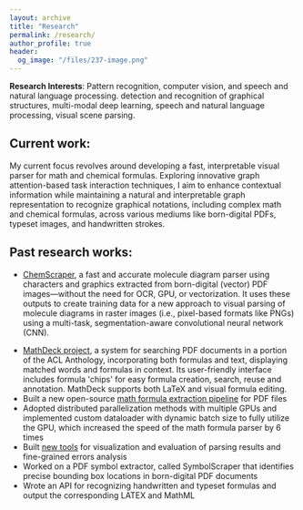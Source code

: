 ```yaml
---
layout: archive
title: "Research"
permalink: /research/
author_profile: true
header:
  og_image: "/files/237-image.png"
---
```


**Research Interests**: 
Pattern recognition, computer vision, 
and speech and natural language processing.
detection and recognition of graphical 
structures, multi-modal deep learning, speech and natural
language processing, visual scene parsing.


## Current work:
My current focus revolves around developing a fast, interpretable visual parser for math and chemical formulas. 
Exploring innovative graph attention-based task interaction techniques, I aim to 
enhance contextual information while maintaining a natural and interpretable graph representation to
recognize graphical notations, including complex math and
chemical formulas, across various mediums like born-digital PDFs, typeset images,
and handwritten strokes. 

## Past research works:
- [ChemScraper](https://gitlab.com/dprl/graphics-extraction/-/tree/icdar2024),
    a fast and accurate molecule diagram parser using 
    characters and graphics extracted from born-digital (vector) PDF images—without
    the need for OCR, GPU, or vectorization. It uses these outputs to create
    training data for a new approach to visual parsing of molecule diagrams in
    raster images (i.e., pixel-based formats like PNGs) using a multi-task,
    segmentation-aware convolutional neural network (CNN).
<!-- - --> 
<!--     a molecule diagram parser, which extracts characters and graphics --> 
<!--     from PDF molecule images using typesetting instructions, applies simple graph transformation algorithms -->
<!--     to convert them into visual and then chemical graphs — without OCR, GPU, or vectorization. --> 
<!--     ChemScraper's fast speed and reliable accuracy enables it -->
<!--     to contribute significantly in creating fine-grained annotated dataset for --> 
<!--     training visual parsers. -->
- [MathDeck project](https://demo.mathdeck.org/), a 
    system for searching PDF documents in a portion of the ACL Anthology, incorporating 
    both formulas and text, displaying matched words and formulas in context.
    Its user-friendly interface includes formula 'chips' for easy formula creation,
    search, reuse and annotation. MathDeck supports both LaTeX and visual formula editing.
- Built a new open-source [math formula extraction pipeline](https://gitlab.com/dprl/graphics-extraction)
    for PDF files
- Adopted distributed parallelization methods with multiple GPUs and implemented
    custom dataloader with dynamic batch size to fully utilize the GPU, which
    increased the speed of the math formula parser by 6 times
- Built [new tools](https://gitlab.com/dprl/lgeval) for visualization and evaluation of 
    parsing results and fine-grained errors analysis
- Worked on a PDF symbol extractor, called SymbolScraper that identifies precise bounding box locations in born-digital PDF documents
- Wrote an API for recognizing handwritten and typeset formulas and output the corresponding LATEX and MathML
